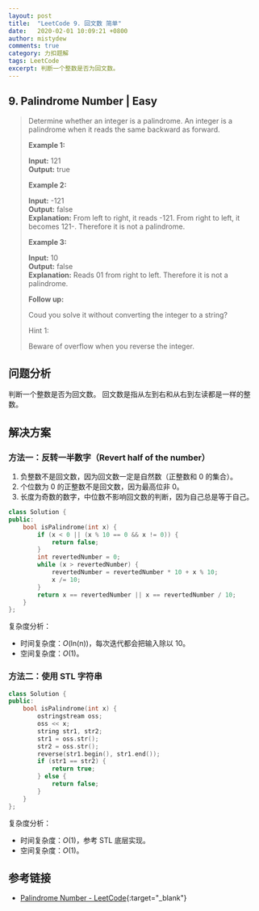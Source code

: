 ```yaml
---
layout: post
title:  "LeetCode 9. 回文数 简单"
date:   2020-02-01 10:09:21 +0800
author: mistydew
comments: true
category: 力扣题解
tags: LeetCode
excerpt: 判断一个整数是否为回文数。
---
```

## 9. Palindrome Number | Easy

> Determine whether an integer is a palindrome. An integer is a palindrome when it reads the same backward as forward.
> 
> **Example 1:**
> 
> **Input:** 121<br>
> **Output:** true
> 
> **Example 2:**
> 
> **Input:** -121<br>
> **Output:** false<br>
> **Explanation:** From left to right, it reads -121. From right to left, it becomes 121-. Therefore it is not a palindrome.
> 
> **Example 3:**
> 
> **Input:** 10<br>
> **Output:** false<br>
> **Explanation:** Reads 01 from right to left. Therefore it is not a palindrome.
> 
> **Follow up:**
> 
> Coud you solve it without converting the integer to a string?
> 
> Hint 1:
> 
> Beware of overflow when you reverse the integer.

## 问题分析

判断一个整数是否为回文数。
回文数是指从左到右和从右到左读都是一样的整数。

## 解决方案

### 方法一：反转一半数字（Revert half of the number）

1. 负整数不是回文数，因为回文数一定是自然数（正整数和 0 的集合）。
2. 个位数为 0 的正整数不是回文数，因为最高位非 0。
3. 长度为奇数的数字，中位数不影响回文数的判断，因为自己总是等于自己。

```cpp
class Solution {
public:
    bool isPalindrome(int x) {
        if (x < 0 || (x % 10 == 0 && x != 0)) {
            return false;
        }
        int revertedNumber = 0;
        while (x > revertedNumber) {
            revertedNumber = revertedNumber * 10 + x % 10;
            x /= 10;
        }
        return x == revertedNumber || x == revertedNumber / 10;
    }
};
```

复杂度分析：
* 时间复杂度：_O_(ln(n))，每次迭代都会把输入除以 10。
* 空间复杂度：_O_(1)。

### 方法二：使用 STL 字符串

```cpp
class Solution {
public:
    bool isPalindrome(int x) {
        ostringstream oss;
        oss << x;
        string str1, str2;
        str1 = oss.str();
        str2 = oss.str();
        reverse(str1.begin(), str1.end());
        if (str1 == str2) {
            return true;
        } else {
            return false;
        }
    }
};
```

复杂度分析：
* 时间复杂度：_O_(1)，参考 STL 底层实现。
* 空间复杂度：_O_(1)。

## 参考链接

* [Palindrome Number - LeetCode](https://leetcode.com/problems/palindrome-number/){:target="_blank"}
